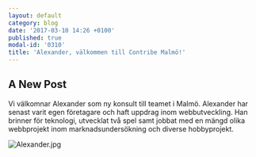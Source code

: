 ```yaml
---
layout: default
category: blog
date: '2017-03-10 14:26 +0100'
published: true
modal-id: '0310'
title: 'Alexander, välkommen till Contribe Malmö!'
---
```

## A New Post

Vi välkomnar Alexander som ny konsult till teamet i Malmö. Alexander har senast varit egen företagare och haft uppdrag inom webbutveckling. Han brinner för teknologi, utvecklat två spel samt jobbat med en mängd olika webbprojekt inom marknadsundersökning och diverse hobbyprojekt.

![Alexander.jpg]({{site.baseurl}}/media/Alexander.jpg)

